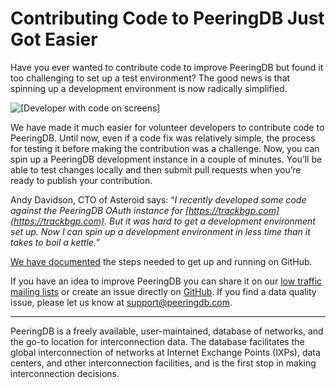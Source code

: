 # Contributing Code to PeeringDB Just Got Easier

Have you ever wanted to contribute code to improve PeeringDB but found it too challenging to set up a test environment? The good news is that spinning up a development environment is now radically simplified.

![[Developer with code on screens]](images/christina-wocintechchat-com-developer-coding-unsplash.jpg)

We have made it much easier for volunteer developers to contribute code to PeeringDB. Until now, even if a code fix was relatively simple, the process for testing it before making the contribution was a challenge. Now, you can spin up a PeeringDB development instance in a couple of minutes. You’ll be able to test changes locally and then submit pull requests when you’re ready to publish your contribution.

Andy Davidson, CTO of Asteroid says: “*I recently developed some code against the PeeringDB OAuth instance for [https://trackbgp.com](https://trackbgp.com). But it was hard to get a development environment set up. Now I can spin up a development environment in less time than it takes to boil a kettle.*”

[We have documented](https://github.com/peeringdb/peeringdb/blob/master/docs/container.md) the steps needed to get up and running on GitHub.

If you have an idea to improve PeeringDB you can share it on our [low traffic mailing lists](https://docs.peeringdb.com/#mailing-lists) or create an issue directly on [GitHub](https://github.com/peeringdb/peeringdb). If you find a data quality issue, please let us know at <support@peeringdb.com>.

---

PeeringDB is a freely available, user-maintained, database of networks, and the go-to location for interconnection data. The database facilitates the global interconnection of networks at Internet Exchange Points (IXPs), data centers, and other interconnection facilities, and is the first stop in making interconnection decisions.
